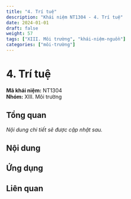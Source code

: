 ```yaml
---
title: "4. Trí tuệ"
description: "Khái niệm NT1304 - 4. Trí tuệ"
date: 2024-01-01
draft: false
weight: 57
tags: ["XIII. Môi trường", "khái-niệm-nguồn"]
categories: ["môi-trường"]
---
```


# 4. Trí tuệ

**Mã khái niệm:** NT1304  
**Nhóm:** XIII. Môi trường

## Tổng quan

*Nội dung chi tiết sẽ được cập nhật sau.*

## Nội dung

<!-- Nội dung chi tiết sẽ được điền vào đây -->

## Ứng dụng

<!-- Cách ứng dụng khái niệm này trong thực tế -->

## Liên quan

<!-- Các khái niệm liên quan khác -->
